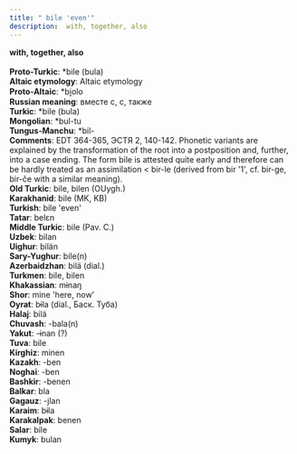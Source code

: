 ```yaml
---
title: " bile 'even'"
description:  with, together, also
---
```

<strong> with, together, also</strong><br><br>
<strong>Proto-Turkic</strong>:  *bile (bula)<br>
<strong>Altaic etymology</strong>:  Altaic etymology<br>
<strong> Proto-Altaic</strong>:  *bi̯olo<br>
<strong>Russian meaning</strong>:  вместе с, с, также<br>
<strong>Turkic</strong>:  *bile (bula)<br>
<strong>Mongolian</strong>:  *bul-tu<br>
<strong>Tungus-Manchu</strong>:  *bil-<br>
<strong>Comments</strong>:  EDT 364-365, ЭСТЯ 2, 140-142. Phonetic variants are explained by the transformation of the root into a postposition and, further, into a case ending. The form bile is attested quite early and therefore can be hardly treated as an assimilation < bir-le (derived from bir '1', cf. bir-ge, bir-če with a similar meaning).<br>
<strong>Old Turkic</strong>:  bile, bilen (OUygh.)<br>
<strong>Karakhanid</strong>:  bile (MK, KB)<br>
<strong>Turkish</strong>:  bile 'even'<br>
<strong>Tatar</strong>:  belɛn<br>
<strong>Middle Turkic</strong>:  bile (Pav. C.)<br>
<strong>Uzbek</strong>:  bilan<br>
<strong>Uighur</strong>:  bilän<br>
<strong>Sary-Yughur</strong>:  bile(n)<br>
<strong>Azerbaidzhan</strong>:  bilä (dial.)<br>
<strong>Turkmen</strong>:  bile, bilen<br>
<strong>Khakassian</strong>:  mɨnaŋ<br>
<strong>Shor</strong>:  mine 'here, now'<br>
<strong>Oyrat</strong>:  bɨla (dial., Баск. Туба)<br>
<strong>Halaj</strong>:  bilä<br>
<strong>Chuvash</strong>:  -bala(n)<br>
<strong>Yakut</strong>:  -ɨnan (?)<br>
<strong>Tuva</strong>:  bile<br>
<strong>Kirghiz</strong>:  minen<br>
<strong>Kazakh</strong>:  -ben<br>
<strong>Noghai</strong>:  -ben<br>
<strong>Bashkir</strong>:  -benen<br>
<strong>Balkar</strong>:  bla<br>
<strong>Gagauz</strong>:  -jlan<br>
<strong>Karaim</strong>:  bɨla<br>
<strong>Karakalpak</strong>:  benen<br>
<strong>Salar</strong>:  bile<br>
<strong>Kumyk</strong>:  bulan<br>


